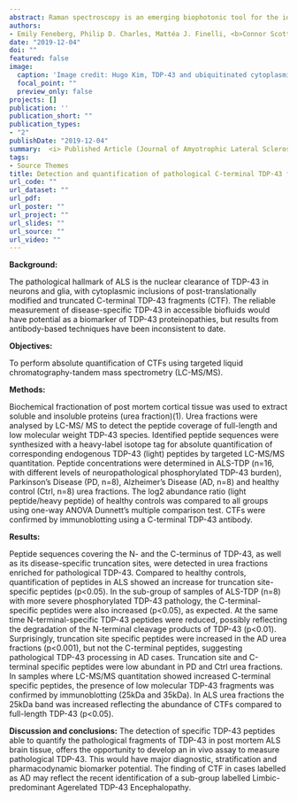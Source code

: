 ```yaml
---
abstract: Raman spectroscopy is an emerging biophotonic tool for the identification of disease. By probing the unique molecular vibrations that depend on the composition and structure of samples, it provides a wealth of information on a cellular and molecular level of both solid and liquid specimens without the use of external agents such as dyes, stains or radioactive labels. Glioblastomas can be stratified by the presence or absence of mutations in isocitrate dehydrogenase (IDH) 1 or 2. Determination of IDH status is critical for histological diagnosis and clinical decision-making with evidence that the presence of IDH mutation confers better prognosis and a better response to chemotherapy. Mutation-positive tumours accumulate high concentrations of D-2-hydroxyglutarate, resulting in metabolic and epigenetic changes which we hypothesize will be reflected in a change in Raman scattering. In this study, we investigate the feasibility of using Raman spectroscopy to differentiate between IDH1 positive (IDH1 + ) and negative (IDH1 - ) tumours through classification modelling. 
authors:
- Emily Feneberg, Philip D. Charles, Mattéa J. Finelli, <b>Connor Scott</b>, Roman Fischer, Olaf Ansorge, Benedikt M. Kessler, Elizabeth Gray, Kevin Talbot, Martin R. Turner 
date: "2019-12-04"
doi: ""
featured: false
image:
  caption: 'Image credit: Hugo Kim, TDP-43 and ubiquitinated cytoplasmic aggregates in sporadic ALS are low frequency and widely distributed in the lower motor neuron columns independent of disease spread'
  focal_point: ""
  preview_only: false
projects: []
publication: ''
publication_short: ""
publication_types:
- "2"
publishDate: "2019-12-04" 
summary:  <i> Published Article (Journal of Amyotrophic Lateral Sclerosis and Frontotemporal Degeneration, volume 20, S1, November 2019) and Poster -  30th International Symposium on ALS/MND, December 4th - 6th, 2019 </i>
tags:
- Source Themes
title: Detection and quantification of pathological C-terminal TDP-43 fragments in post mortem brain tissue
url_code: ""
url_dataset: ""
url_pdf: 
url_poster: ""
url_project: ""
url_slides: ""
url_source: ""
url_video: ""
---
```

<b>Background:</b>

The pathological hallmark of ALS is the nuclear clearance of TDP-43 in neurons and glia, with cytoplasmic inclusions of post-translationally modified and truncated C-terminal TDP-43 fragments (CTF). The reliable measurement of disease-specific TDP-43 in accessible biofluids would have potential as a biomarker of TDP-43 proteinopathies, but results from antibody-based techniques have been inconsistent to date. 

<b>Objectives:</b>

To perform absolute quantification of CTFs using targeted liquid chromatography-tandem mass spectrometry (LC-MS/MS). 

<b>Methods:</b>

Biochemical fractionation of post mortem cortical tissue was used to extract soluble and insoluble proteins (urea fraction)(1). Urea fractions were analysed by LC-MS/ MS to detect the peptide coverage of full-length and low molecular weight TDP-43 species. Identified peptide sequences were synthesized with a heavy-label isotope tag for absolute quantification of corresponding endogenous TDP-43 (light) peptides by targeted LC-MS/MS quantitation. Peptide concentrations were determined in ALS-TDP (n=16, with different levels of neuropathological phosphorylated TDP-43 burden), Parkinson’s Disease (PD, n=8), Alzheimer’s Disease (AD, n=8) and healthy control (Ctrl, n=8) urea fractions. The log2 abundance ratio (light peptide/heavy peptide) of healthy controls was compared to all groups using one-way ANOVA Dunnett’s multiple comparison test. CTFs were confirmed by immunoblotting using a C-terminal TDP-43 antibody. 

<b>Results:</b>

Peptide sequences covering the N- and the C-terminus of TDP-43, as well as its disease-specific truncation sites, were detected in urea fractions enriched for pathological TDP-43. Compared to healthy controls, quantification of peptides in ALS showed an increase for truncation site-specific peptides (p<0.05). In the sub-group of samples of ALS-TDP (n=8) with more severe phosphorylated TDP-43 pathology, the C-terminal-specific peptides were also increased (p<0.05), as expected. At the same time N-terminal-specific TDP-43 peptides were reduced, possibly reflecting the degradation of the N-terminal cleavage products of TDP-43 (p<0.01). Surprisingly, truncation site specific peptides were increased in the AD urea fractions (p<0.001), but not the C-terminal peptides, suggesting pathological TDP-43 processing in AD cases. Truncation site and C-terminal specific peptides were low abundant in PD and Ctrl urea fractions. In samples where LC-MS/MS quantitation showed increased C-terminal specific peptides, the presence of low molecular TDP-43 fragments was confirmed by immunoblotting (25kDa and 35kDa). In ALS urea fractions the 25kDa band was increased reflecting the abundance of CTFs compared to full-length TDP-43 (p<0.05). 

<b>Discussion and conclusions:</b>
The detection of specific TDP-43 peptides able to quantify the pathological fragments of TDP-43 in post mortem ALS brain tissue, offers the opportunity to develop an in vivo assay to measure pathological TDP-43. This would have major diagnostic, stratification and pharmacodynamic biomarker potential. The finding of CTF in cases labelled as AD may reflect the recent identification of a sub-group labelled Limbic-predominant Agerelated TDP-43 Encephalopathy.

